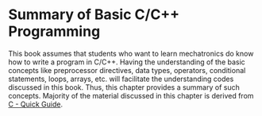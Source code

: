 # Summary of Basic C/C++ Programming
This book assumes that students who want to learn mechatronics do know how to write a program in C/C++. Having the understanding of the basic concepts like preprocessor directives, data types, operators, conditional statements, loops, arrays, etc. will facilitate the understanding codes discussed in this book. Thus, this chapter provides a summary of such concepts. Majority of the material discussed in this chapter is derived from [C - Quick Guide](https://www.tutorialspoint.com/cprogramming/c_quick_guide.htm).

```{tableofcontents}
```

<!-- ## Program Structure
Before we study the basic building blocks of the C programming language, let us look at a bare minimum C program structure so that we can take it as a reference in the upcoming chapters.

### Hello World Example
A C program basically consists of the following parts,
- Preprocessor Commands
- Functions
- Variables
- Statements & Expressions
- Comments

Let us look at a simple code that would print the words "Hello World",
```c++
#include <stdio.h>

int main()
{
   /* my first program in C */
   printf("Hello, World!\n");
   
   return 0;
}
```
Let us take a look at the various parts of the above program,
- The first line of the program `#include <stdio.h>` is a preprocessor command, which tells a C compiler to include stdio.h file before going to actual compilation.
- The next line `int main()` is the main function where the program execution begins.
- The next line `/*...*/` will be ignored by the compiler and it has been put to add additional comments in the program. So such lines are called comments in the program.
- The next line `printf(...)` is another function available in C which causes the message "Hello, World!" to be displayed on the screen.
- The next line `return 0;` terminates the main() function and returns the value 0.

## Basic Syntax
You have seen the basic structure of a C program, so it will be easy to understand other basic building blocks of the C programming language.

### Tokens in C
A C program consists of various tokens and a token is either a keyword, an identifier, a constant, a string literal, or a symbol. For example, the following C statement consists of five tokens
```c++
    printf("Hello, World!\n");
```
The individual tokens are
```c++
printf
(
"Hello, World! \n"
)
;
```
### Semicolons
In a C program, the semicolon is a statement terminator. That is, each individual statement must be ended with a semicolon. It indicates the end of one logical entity.

Given below are two different statements
```c++
    printf("Hello, World!\n");
```
```c++
    return 0;
```

### Comments
Comments are like helping text in your C program and they are ignored by the compiler. They start with `/*` and terminate with the characters `*/` as shown below
```c++
    /* my first program in C */
```
You cannot have comments within comments and they do not occur within a string or character literals.

### Identifiers
A C identifier is a name used to identify a variable, function, or any other user-defined item. An identifier starts with a letter `A` to `Z`, `a` to `z`, or an underscore `_` followed by zero or more letters, underscores, and digits (`0` to `9`).

C does not allow punctuation characters such as `@`, `$`, and `%` within identifiers. C is a case-sensitive programming language. Thus, `Manpower` and `manpower` are two different identifiers in C. Here are some examples of acceptable identifiers,
```
mohd       zara    abc   move_name  a_123
myname50   _temp   j     a23b9      retVal
```

### Keywords
The following list shows the reserved words in C. These reserved words may not be used as constants or variables or any other identifier names.
```c++
auto        else        long        switch
break       enum        register    typedef
case        extern      return      union
char        float       short       unsigned
const       for         signed      void
continue    goto        sizeof      volatile
default     if          static      while
do          int         struct      double
```

### Whitespace in C
A line containing only whitespace, possibly with a comment, is known as a blank line, and a C compiler totally ignores it.

Whitespace is the term used in C to describe blanks, tabs, newline characters and comments. Whitespace separates one part of a statement from another and enables the compiler to identify where one element in a statement, such as int, ends and the next element begins. Therefore, in the following statement,
```c++
int age;
```
there must be at least one whitespace character (usually a space) between int and age for the compiler to be able to distinguish them. On the other hand, in the following statement,
```c++
fruit = apples + oranges;   // get the total fruit
```
no whitespace characters are necessary between `fruit` and `=`, or between `=` and `apples`, although you are free to include some if you wish to increase readability.

## Data Types
Data types in c refer to an extensive system used for declaring variables or functions of different types. The type of a variable determines how much space it occupies in storage and how the bit pattern stored is interpreted.

The types in C can be classified as follows,
- **Basic Types** are arithmetic types and are further classified into: (a) integer types and (b) floating-point types.
- **Enumerated types** are again arithmetic types and they are used to define variables that can only assign certain discrete integer values throughout the program.
- **The type void** indicates that no value is available.
- **Derived types** include (a) Pointer types, (b) Array types, (c) Structure types, (d) Union types and (e) Function types.
The array types and structure types are referred collectively as the aggregate types. The type of a function specifies the type of the function's return value. We will see the basic types in the following subsections, where as some of the other types will be covered in the upcoming chapters.

### Integer Types
The following table provides the details of standard integer types with their storage sizes and value ranges

```{table} Integer Data Types in C Language
|    **Type**      | **Storage size** |                    **Value range**                   |
|:----------------:|:----------------:|:----------------------------------------------------:|
|      `char`      |      1 byte      |                -128 to 127 or 0 to 255               |
|  `unsigned char` |      1 byte      |                       0 to 255                       |
|   `signed char`  |      1 byte      |                      -128 to 127                     |
|       `int`      |   2 or 4 bytes   | -32,768 to 32,767 or -2,147,483,648 to 2,147,483,647 |
|  `unsigned int`  |   2 or 4 bytes   |           0 to 65,535 or 0 to 4,294,967,295          |
|      `short`     |      2 bytes     |                   -32,768 to 32,767                  |
| `unsigned short` |      2 bytes     |                      0 to 65,535                     |
|      `long`      |      8 bytes     |      -9223372036854775808 to 9223372036854775807     |
|  `unsigned long` |      8 bytes     |               0 to 18446744073709551615              |
```
```{warning}
The storage size of some of the basic types can be different based on the machine.
```

### Floating-Point Types
The following table provide the details of standard floating-point types with storage sizes and value ranges and their precision
```{table} Floating-Point Data Types in C Language
|   **Type**    | **Storage size** |     **Value range**    |   **Precision**   |
|:-------------:|:----------------:|:----------------------:|:-----------------:|
|    `float`    |      4 byte      |   1.2E-38 to 3.4E+38   |  6 decimal places |
|    `double`   |      8 byte      |  2.3E-308 to 1.7E+308  | 15 decimal places |
| `long double` |      10 byte     | 3.4E-4932 to 1.1E+4932 | 19 decimal places |
```

## Variables
A variable is nothing but a name given to a storage area that our programs can manipulate. Each variable in C has a specific type, which determines the size and layout of the variable's memory; the range of values that can be stored within that memory; and the set of operations that can be applied to the variable.

The name of a variable can be composed of letters, digits, and the underscore character. It must begin with either a letter or an underscore. Upper and lowercase letters are distinct because C is case-sensitive.

Apart from the basic types discussed in the previous section, C programming language also allows to define various other types of variables, which we will cover in subsequent chapters like Enumeration, Pointer, Array, etc. For this chapter, let us study only basic variable types.

### Variable Definition in C
A variable definition tells the compiler where and how much storage to create for the variable. A variable definition specifies a data type and contains a list of one or more variables of that type as follows
```c++
type variable_list;
```
Here, `type` must be a valid C data type including `char`, `w_char`, `int`, `float`, `double`, `bool`, or any user-defined object; and `variable_list` may consist of one or more identifier names separated by commas. Some valid declarations are shown here,
```c++
int    i, j, k;
char   c, ch;
float  f, salary;
double d;
```
The line `int i, j, k;` declares and defines the variables `i`, `j`, and `k`; which instruct the compiler to create variables named `i`, `j` and `k` of type `int`.

Variables can be initialized (assigned an initial value) in their declaration. The initializer consists of an equal sign followed by a constant expression as follows,
```c++
type variable_name = value;
```
Some examples are,
```c++
int d = 3, f = 5; // definition and initializing d and f.
char x = 'x';     // the variable x has the value 'x'.
```

## Constants and Literals
Constants refer to fixed values that the program may not alter during its execution. These fixed values are also called *literals*.

Constants can be of any of the basic data types like an integer constant, a floating constant, a character constant, or a string literal.

Constants are treated just like regular variables except that their values cannot be modified after their definition.

### Integer Literals
An integer literal can be a binary, octal, hexadecimal or decimal constant. A prefix specifies the base or radix: `0b` or `0B` for binary, `0` for octal, `0x` or `0X` for hexadecimal, and nothing for decimal.

An integer literal can also have a suffix that is a combination of `U` and `L`, for `unsigned` and `long`, respectively. The suffix can be uppercase or lowercase and can be in any order.

Here are examples of integer literals representing same decimal number, 85,
```c++
85         /* decimal */
0125       /* octal */
0x55       /* hexadecimal */
85         /* int */
85u        /* unsigned int */
85l        /* long */
85ul       /* unsigned long */
```

### Floating-point Literals
A floating-point literal has an integer part, a decimal point, a fractional part, and an exponent part. You can represent floating point literals either in decimal form or exponential form.

While representing decimal form, you must include the decimal point, the exponent, or both; and while representing exponential form, you must include the integer part, the fractional part, or both. The signed exponent is introduced by `e` or `E`.

Here are some examples of floating-point literals,
```c++
3.14159       /* Legal */
314159E-5L    /* Legal */
510E          /* Illegal: incomplete exponent */
210f          /* Illegal: no decimal or exponent */
.e55          /* Illegal: missing integer or fraction */
```

### Character Literals
Character literals are enclosed in single quotes, e.g., `'x'` can be stored in a simple variable of `char` type.

A character literal can be a plain character (e.g., `'x'`), an escape sequence (e.g., `'\t'`), or a universal character (e.g., `'\u02C0'`). A list of basic character literals and their corresponding decimal values are provided at [https://www.asciitable.com/](https://www.asciitable.com/).

### String Literals
String literals or constants are enclosed in double quotes `""`. A string contains characters that are similar to character literals: plain characters, escape sequences, and universal characters.

You can break a long line into multiple lines using string literals and separating them using white spaces.

Here are some examples of string literals. All the three forms are identical strings.
```c++
"hello, dear"

"hello, \
dear"

"hello, " "d" "ear"
```

### Defining Constants
There are two simple ways in C to define constants
- Using `#define` preprocessor directive
- Using `const` keyword

Data defined by the `#define` macro definition are preprocessed, so that your entire code can use it. This can free up space and increase compilation times. However, `const` variables are considered variables, and not macro definitions.

The big advantage of `const` over `#define` is type checking. `#defines` can't be type checked, so this can cause problems when trying to determine the data type. If the variable is, instead, a constant then we can grab the type of the data that is stored in that constant variable.

Following code show the usage of both `#define` and `const`,
```c++
#include <stdio.h>

// macro definition
#define X 30

// global integer constant
const int Y = 10;

int main()
{
    // local ineteger constant
    const  int Z = 30;
    
    printf("Value of X: %d\n",X);
    printf("Value of Y: %d\n",Y);
    printf("Value of Z: %d\n",Z);

    return 0;
}
```

## Operators
An operator is a symbol that tells the compiler to perform specific mathematical or logical functions. C language is rich in built-in operators and provides the following types of operators
- Arithmetic Operators
- Relational Operators
- Logical Operators
- Bitwise Operators
- Assignment Operators

### Arithmetic Operators
The following table shows all the arithmetic operators supported by the C language. Assume variable A holds 10 and variable B holds 20 then,
```{table} Arithmetic Operators
| **Operator**   |                        **Description**                       | **Expression**   | **Result** |
|:--------------:|:-------------------------------------------------------------|:----------------:|:----------:|
|       `+`      |                      Adds two operands.                      |      `A + B`     |     30     |
|       `-`      |           Subtracts second operand from the first.           |      `A - B`     |     -10    |
|       `*`      |                   Multiplies both operands.                  |      `A * B`     |     200    |
|       `/`      | Divides numerator by de-numerator.                           |      `B / A`     |      2     |
|       `%`      | Modulus Operator and remainder of after an integer division. |      `B % A`     |      0     |
|      `++`      | Increment operator increases the integer value by one.       |       `A++`      |     11     |
|      `--`      | Decrement operator decreases the integer value by one.       |       `A--`      |      9     |
```

Following code shows the usage of all the arithmetic operators,
```c++
#include <stdio.h>

int main() {

    int A = 10;
    int B = 20;

    printf("A + B = %d\n", A + B );
    printf("A - B = %d\n", A - B );
    printf("A * B = %d\n", A * B );
    printf("A / B = %d\n", A / B );
    printf("A % B = %d\n", A % B );
    printf("++A = %d\n", ++A );
    printf("--A = %d\n", --A );

    return 0;
}
```

### Relational Operators
The following table shows all the relational operators supported by C. Assume variable A holds 10 and variable B holds 20 then,
```{table} Relational Operators
| **Operator** |                             **Description**                            | **Example** | **Result** |
|:------------:|:-----------------------------------------------------------------------|:-----------:|:----------:|
|     `==`     |                    Checks if both operands are equal.                  |   `A == B`  |   `false`  |
|     `!=`     |                  Checks if both operands are not equal.                |   `A != B`  |   `true`   |
|      `>`     |       Checks if first operand is greater than the second operand.      |   `A > B`   |   `false`  |
|      `<`     | Checks if first operand is less than the second operand.               |   `A < B`   |   `true`   |
|     `>=`     | Checks if first operand is greater than or equal to the second operand.|   `A >= B`  |   `false`  |
|     `<=`     | Checks if first operand is less than or equal to the second operand.   |   `A <= B`  |   `true`   |
```

Following code shows the usage of all the relational operators,
```c++
#include <stdio.h>
  
int main()
{
    int A = 10, B = 20;
    
    printf("A == B is %d", A == B);
    printf("A > B is %d", A > B);
    printf("A >= B is %d", A >= B);
    printf("A < B is %d", A < B);
    printf("A <= B is %d", A <= B);
    printf("A != B is %d", A != B);
  
    return 0;
}
```

### Logical Operators
Following table shows all the logical operators supported by C language. Assume variable A holds 1 and variable B holds 0, then
```{table} Logical Operators
| **Operator (Name)** |                       **Description**                       | **Example** | **Result** |
|:-------------------:|:------------------------------------------------------------|:-----------:|:----------:|
|      `&&` (AND)     | Returns true only if all the operands are true or non-zero. |   `A && B`  |   `false`  |
|     `\|\|` (OR)     | Returns true if either of the operands is true or non-zero. |  `A \|\| B` |   `true`   |
|      `!` (NOT)      |        Returns true if the operand is false or zero.        | `!(A && B)` |   `false`  |
```

Following code shows the usage of the logical operators,
```c++
#include <stdio.h>
  
int main()
{
    bool A = true, B = false;
    
    printf("A && B is %d", A && B);
    printf("A || B is %d", A || B);
    printf("!(A && B) is %d", !(A && B));
  
    return 0;
}
```

### Bitwise Operators
Bitwise operator works on bits and perform bit-by-bit operation. Since all the information stored in a computer is in binary form, the variable A holding 60 and variable B holding 13 are stored in binary format in the computer's memory. The binary representation of these numbers is as follows,
```c++
    A = 60 = 0b00111100
    B = 13 = 0b00001101
```
The following table lists the bitwise operators supported by C. Assuming variable A and variable B hold values discussed above then
```{table} Bitwise Operators
| **Operator (Name)** |                                             **Description**                                           | **Example** |     **Result**     |
|:-------------------:|:------------------------------------------------------------------------------------------------------|:-----------:|:------------------:|
|      `&` (AND)      | Similar to logical AND on every bit of the two operands.                                              |   `A & B`   |  `12 = 0b00001100` |
|      `\|` (OR)      | Similar to logical OR on every bit of the two operands.                                               |   `A \| B`  |  `61 = 0b00111101` |
|      `^` (XOR)      | Operates on every bit of the two operands. The result of XOR is 1 if the two bits are different.      |   `A ^ B`   |   `49 = 00110001`  |
|      `~` (NOT)      | Inverts all bits of the operand.                                                                      |     `~A`    | `-61 = 0b11000011` |
|  `<<` (Left Shift)  | Left shifts the bits of the first operand, the second operand decides the number of places to shift.  |   `A << 2`  | `240 = 0b11110000` |
|  `>>` (Right Shift) | Right shifts the bits of the first operand, the second operand decides the number of places to shift. |   `A >> 2`  |  `15 = 0b00001111` |
```

Following code shows the usage of the bitwise operators,
```c++
#include <stdio.h>
  
int main()
{
    int A = 60; // 0b00111100
    int B = 13; // 0b00001101
    
    printf("A & B is %d", A & B);
    printf("A | B is %d", A | B);
    printf("A ^ B is %d", A ^ B);
    printf("~A is %d", ~A);
    printf("A << 2 is %d", A << 2);
    printf("A >> 2 is %d", A >> 2);
  
    return 0;
}
```

### Assignment Operators
There is one basic assignment operator which assigns the value of the expression on the right hand side to the variable on the left hand side. Rest of the assignment operators are similar to the operators discussed previously but are designed for a very specific case, operate on the operand on the left hand side and save the result in the same operand. Assume variable A holds 2, variable B holds 3 and variable C holds 6, then
```{table} Assignment Operators
| **Operator** |                                                     **Description**                                                     | **Example** |    **Result**   |
|:------------:|:-----------------------------------------------------------------------------------------------------------------------:|:-----------:|:---------------:|
|       `=`      | Assigns values from right side operands to left side operand.                                                           |  `C = A + B`  |  `C = 2 + 3 = 5`  |
|      `+=`      | Adds the right operand to the left operand and assign the result to the left operand.                                   |    `C += A`   |  `C = C + A = 8`  |
|      `-=`      | Subtracts the right operand from the left operand and assigns the result to the left operand.                           |    `C -= A`   |  `C = C - A = 4`  |
|      `*=`      | Multiplies the right operand with the left operand and assigns the result to the left operand.                          |    `C *= A`   |  `C = C * A = 12` |
|      `/=`      | Divides the left operand with the right operand and assigns the result to the left operand.                             |    `C /= A`   |  `C = C / A = 3`  |
|      `%=`      | Takes modulus using two operands and assigns the result to the left operand.                                            |    `C %= A`   |  `C = C % A = 0`  |
|      `<<=`     | Left shift the left operand by the number of bits defined by right operand and assigns the result to the left operand.  |   `C <<= A`   | `C = C << A = 24` |
|      `>>=`     | Right shift the left operand by the number of bits defined by right operand and assigns the result to the left operand. |   `C >>= A`   |  `C = C >> A = 1` |
|      `&=`      | Bitwise AND the two operands and assign the result to the left operand.                                                 |    `C &= B`   |  `C = C & B = 2`  |
|      `^=`      | Bitwise XOR the two operands and assign the result to the left operand.                                                 |    `C ^= B`   |  `C = C ^ B = 5`  |
|      `\|=`     | Bitwise OR the two operands and assign the result to the left operand.                                                  |   `C \|= B`   |  `C = C \| B = 7` |
```

Following code shows the usage of the assignment operators
```c++
#include <stdio.h>

int main()
{
    int a = 10;
    printf("Value of a is %d\n", a);
    a += 10;
    printf("Value of a is %d\n", a);
    a -= 10;
    printf("Value of a is %d\n", a);
    a *= 10;
    printf("Value of a is %d\n", a);
    a /= 10;
    printf("Value of a is %d\n", a);

    return 0;
}
```

### Operator Precedence
Operator precedence determines the grouping of terms in an expression and decides how an expression is evaluated. Certain operators have higher precedence than others; for example, the multiplication operator has a higher precedence than the addition operator.
For example, `x = 7 + 3 * 2;` here, `x` is assigned `13`, not `20` because operator `*` has a higher precedence than `+`, so the multiplication `3 * 2` happens first and then `7` is added into the result.
Following table shows the operator precedence order where, operators with the highest precedence appear at the top of the table, and those with the lowest appear at the bottom. Within an expression, higher precedence operators will be evaluated first.
```{table} Operator Precedence Order
|  **Category**  |            **Operator**           | **Associativity** |
|:--------------:|:---------------------------------:|:-----------------:|
|     Postfix    |         `()` `[]` `->` `.` `++` `--`         |   Left to right   |
|      Unary     |  `+` `-` `!` `~` `++` `--` `(type)` `*` `&` `sizeof`  |   Right to left   |
| Multiplicative |               `*` `/` `%`               |   Left to right   |
|    Additive    |                `+` `-`                |   Left to right   |
|      Shift     |               `<<` `>>`               |   Left to right   |
|   Relational   |             `<` `<=` `>` `>=`             |   Left to right   |
|    Equality    |               `==` `!=`               |   Left to right   |
|   Bitwise AND  |                 `&`                 |   Left to right   |
|   Bitwise XOR  |                 `^`                 |   Left to right   |
|   Bitwise OR   |                 `\|`                |   Left to right   |
|   Logical AND  |                 `&&`                |   Left to right   |
|   Logical OR   |                `\|\|`               |   Left to right   |
|   Conditional  |                 `?` `:`                |   Right to left   |
|   Assignment   | `=` `+=` `-=` `*=` `/=` `%=` `>>=` `<<=` `&=` `^=` `\|=` |   Right to left   |
|      Comma     |                 `,`                 |   Left to right   |
```

## Decision Making
Decision making structures require that the programmer specifies one or more conditions to be evaluated or tested by the program, along with a statement or statements to be executed if the condition is determined to be `true`, and optionally, other statements to be executed if the condition is determined to be `false`. Any non-zero and non-null values are assumed as `true`, and zero or `null` values are assumed as `false` values.
C programming language provides the following tow main types of decision making statements.
- `if`-`else` statement
- `switch` statement

### `if`-`else` statement
The `if`-`else` statement allows the code inside `if` block to be executed if the given condition is `true`, otherwise the code inside `else` block is executed.

Following is the syntax of an `if`-`else` statement,
```c++
if(condition)
{
    // execute statement of if block when
    // condition is true
}
else
{
    // execute statement of else block when
    // condition is false
}
```

Following is an example that uses `if`-`else` statement to decide if a variable holds value smaller than 20 or not.
```c++
#include <stdio.h>

int main()
{
    int a = 10;
    if (a < 20)
    {
        printf("Given value is less than 20.\n");
    }
    else
    {
        printf("Given value is greater than 20.\n");
    }
    return 0;
}
```

### The `?` `:` operators
Operators `?` and `:` are known as conditional operators which can be used to replace `if`-`else` statements. It has the following general form
```c++
Exp1 ? Exp2 : Exp3;
```
Where `Exp1`, `Exp2`, and `Exp3` are expressions. Notice the use and placement of the colon. The result of line above is computed by evaluating `Exp1`. If it is `true`, then `Exp2` is evaluated and its value becomes the result. However, if `Exp1` is `false`, then `Exp3` is evaluated and its value becomes the result.

Following is an example that uses `?` `:` operators to decide if a variable holds value smaller than 20 or not.
```c++
#include <stdio.h>

int main()
{
    int a = 10;
    printf("Given value is %s than 20.\n", a < 20 ? "less" : "greater");
    return 0;
}
```

### `switch` statement
A `switch` statement allows a variable to be tested for equality against a list of values. Each value is called a `case`, and the variable being switched on is checked for each switch case. Following is the syntax for a `switch` statement,
```c++
switch(variable or expression) {
   case value1 :
      statement(s);
      break; /* optional */
   case value2 :
      statement(s);
      break; /* optional */
   /* you can have any number of case statements */
   default : /* Optional */
   statement(s);
}
```
`break` in the syntax above is a keyword that is used to stop the execution inside a switch block. It helps to terminate the switch block and break out of it. And, the `default` keyword is used to specify the set of statements to execute if there is no case match. Following code shows the usage of `switch` statement.
```c++
#include <stdio.h>
 
int main () {

   char grade = 'B';
   switch(grade) {
        case 'A' :
            printf("Excellent!\n" );
            break;
        case 'B' :
            printf("Well done!\n" );
            break;
        case 'C' :
            printf("Good!\n" );
            break;
        case 'D' :
            printf("You passed!\n" );
            break;
        case 'F' :
            printf("Better try again!\n" );
            break;
        default :
            printf("Invalid grade.\n" );
   }
   printf("Your grade is  %c\n", grade );
 
   return 0;
}
```

## Loops
Loops in programming are used to repeat a block of code until the specified condition is met. A loop statement allows programmers to execute a statement or group of statements multiple times without repetition of code.
There are mainly two types of loops in C Programming:
1. **Entry Controlled loops** are ones where the test condition is checked before entering the main body of the loop. `for` loop and `while` loop are Entry Controlled loops.
2. **Exit Controlled loops** are ones where the test condition is evaluated at the end of the loop body. The loop body will execute at least once, irrespective of whether the condition is `true` or `false`. `do`-`while` loop is an Exit Controlled loop.

### `for` Loop
`for` loop in C programming is a repetition control structure that allows programmers to write a loop that will be executed a specific number of times. `for` loop enables programmers to perform n number of steps together in a single line. Following is the syntax of a `for` loop.
```c++
for (initialization expression; condition expression; update expression)
{
    //
    // body of for loop
    //
}
```
In `for` loop, a loop variable is used to control the loop. First, the loop variable is initialized with some value, then the condition is checked. If the statement is `true` then control will move to the body and the body of the `for` loop will be executed. The update expression is executed to update the value of the loop variable. Now the condition is checked again with the new value of the loop variable. These steps will be repeated till the condition expression results to `false`. Following code shows the usage of a `for` loop.
```c++
#include <stdio.h>

int main()
{
    int i = 0;
    for (i = 1; i <= 10; i++)
    {
        printf( "Hello World\n");  
    }
    return 0;
}
```

### `while` Loop
A `while` loop does not depend upon the number of iterations. In `for` loop, the number of iterations were known in advance but in the `while` loop, the execution is terminated on the basis of the condition expression. If the condition results in a `false` then the `while` loop will break, otherwise the `while` loop body is executed. Following is the syntax of a `while` loop.
```c++
while (condition expression)
{
    // body of the while loop
}
```
Following code shows the use of a `while` loop.
```c++
#include <stdio.h>

int main()
{
    int i = 2;
    while(i < 10)
    {
        printf( "Hello World\n");
        i++;
    }

    return 0;
}
```

### `do`-`while` Loop
The `do`-`while` loop is similar to a `while` loop but the only difference is that the `do`-`while` loop checks the condition at the end of the body. In `do`-`while` loop, the loop body will execute at least once irrespective of the condition result. Following is the syntax of a `do`-`while` loop.
```c++
do
{
    // body of do-while loop
} while (condition expression);
```
Following code shows the use of a `do`-`while` loop.
```c++
#include <stdio.h>

int main()
{
    int i = 2;
    do
    {
        printf( "Hello World\n");
        i++;
    } while (i < 1);

    return 0;
}
```

### Loop Control Statements
Loop control statements in C programming are used to change execution from its normal sequence. C language supports the following control statements,
- [`break;`](https://www.geeksforgeeks.org/cpp-break-statement/) terminates the loop or `switch` statement and transfers execution to the statement immediately following the loop or `switch`.
- [`continue;`](https://www.geeksforgeeks.org/continue-statement-cpp/) causes the loop to skip the remainder of its body and immediately retest its condition prior to reiterating.
- [`goto`](https://www.geeksforgeeks.org/goto-statement-in-c-cpp/) transfers control to the labeled statement.

### Infinite Loop
A loop becomes an infinite loop if a condition never becomes `false`. The `for` loop is traditionally used for this purpose. Since the three expressions that form the `for` loop are not required, you can make an endless loop by leaving the conditional expression empty.
```c++
#include <stdio.h>
 
int main () {

   for( ; ; )
   {
      printf("This loop will run forever.\n");
   }

   return 0;
}
```
When the conditional expression is absent, it is assumed to be `true`. You can achieve the same result with `while (true)`.

## Functions
A function is a group of statements that together perform a task. Every C program has at least one function, which is `main()`, and all the most trivial programs can define additional functions.
You can divide up your code into separate functions. How you divide up your code among different functions is up to you, but logically the division is such that each function performs a specific task.
A function declaration tells the compiler about a function's name, return type, and parameters. A function definition provides the actual body of the function.
The C standard library provides numerous built-in functions that your program can call. For example, strcat() to concatenate two strings, memcpy() to copy one memory location to another location, and many more functions.
A function can also be referred as a method or a sub-routine or a procedure, etc.

### Defining a Function
The general form of a function definition in C programming language is as follows,
```c++
return_type function_name( parameter_list )
{
   // body of the function
}
```
A function definition in C programming consists of a *function header* and a *function body*. Here are all the parts of a function,
- **Return Type:** A function may return a value. The `return_type` is the data type of the value the function returns. Some functions perform the desired operations without returning a value. In this case, the `return_type` is the keyword `void`.
- **Function Name:** This is the actual name of the function. The function name and the parameter list together constitute the function signature.
- **Parameters:** A parameter is like a placeholder. When a function is invoked, you pass a value to the parameter. The *parameter_list* refers to the type, order, and number of the parameters of a function. Parameters are optional, i.e. a function may contain no parameters.
- **Function Body:** The function body contains a collection of statements that define what the function does.
Given below is a function definition for a function called `max()`. This function takes two parameters `num1` and `num2` of `int` type and returns the maximum value between the two,
```c++
int max(int num1, int num2)
{
    return num1 > num2 ? num1 : num2;
}
```
Generally, a function definition must be provided before a function is called. However, this makes a code less readable. This problem can be resolved by using a function *declaration*. A function *declaration* tells the compiler about a function name and how to call the function. The actual body of the function can be defined separately.
A function declaration has the following parts,
```c++
return_type function_name( parameter_list );
```
For the above defined function max(), the function declaration is as follows,
```c++
int max(int num1, int num2);
```
Parameter names are not important in function declaration only their type is required, so the following is also a valid declaration,
```c++
int max(int, int);
```
Function declarations are also very helpful when you want to define a function in one source file and call that function in another file. In such case, you should declare the function at the top of the file calling the function.

### Calling a Function
While creating a C function, you give a definition of what the function has to do. To use a function, you will have to call that function to perform the defined task.
When a program calls a function, the program control is transferred to the called function. A called function performs a defined task and when its return statement is executed or when its function-ending closing brace is reached, it returns the program control back to the line from where the function was called.
To call a function, you simply need to pass the required parameters along with the function name, and if the function returns a value, then you can store the returned value. For example,
```c++
#include <stdio.h>
 
/* function declaration */
int max(int num1, int num2);
 
int main () {

    int a = 100;
    int b = 200;
    int ret;

    ret = max(a, b);

    printf( "Max value is : %d\n", ret );

    return 0;
}
 
/* function definition */
int max(int num1, int num2)
{
    return num1 > num2 ? num1 : num2;
}
```

## Scope Rules
Each identifier/variable that appears in a C program is visible (i.e. may be used) only in some portion of the source code called its *scope*. Following two types of C programming scopes will be useful in this book,
- Block scope
- File scope

### Block scope
The scope of any identifier declared between two consistent braces (`{}`) or as a function parameter, begins at the point of declaration and ends at the end of the block, i.e. at the closing brace `}`, or at the end of the function body.
```c++
#include <stdio.h>

void f(int n)                   // scope of the function parameter 'n' begins
{                               // the body of the function begins
    ++n;                        // 'n' is in scope and refers to the function parameter
    // int n = 2;               // error: cannot redeclare identifier in the same scope
    for(int n = 0; n<10; ++n)
    {                           // scope of loop-local 'n' begins
        printf("%d\n", n);      // prints 0 1 2 3 4 5 6 7 8 9
    }                           // scope of the loop-local 'n' ends
    // the function parameter 'n' is back in scope
    printf("%d\n", n);          // prints the value of the parameter
} // scope of function parameter 'n' ends

int main ()
{
  f(5);
  // int a = n; // Error: name 'n' is not in scope

  return 0;
}
```

### File scope
The scope of any identifier declared outside of any block or function parameter list begins at the point of declaration and ends at the end of the [translation unit](https://en.wikipedia.org/wiki/Translation_unit_(programming)). Such variables are also known as *global* variables.
```c++
#include <stdio.h>

int g;          // Global variable 'g' is declared
 
int main()
{
  int a = 10, b = 20;     // 'a' and 'b' has local scope
  g = a + b;
 
  printf ("value of a = %d, b = %d and g = %d\n", a, b, g); // 'g' is accessible since it has file scope.
 
  return 0;
}
```

### Nested scopes
If two different entities named by the same identifier are in scope at the same time, the scopes are nested (no other form of scope overlap is allowed), and the value that appears in the inner scope hides the value that appears in the outer scope,
```c++
#include <stdio.h>

int main()
{
    int a = 1; // the block scope of the name a begins here; hides file-scope a
    {
        int a = 2;          // the scope of the inner a begins here, outer a is hidden
        printf("%d\n", a);  // inner a is in scope, prints 2
    }                       // the block scope of the inner a ends here
    printf("%d\n", a);

    return 0;
}
```

### Initializing Local and Global Variables
When a local variable is defined, it is not initialized by the system, you must initialize it yourself. Global variables are initialized automatically to zero or `null` by the system. It is a good programming practice to initialize variables properly, otherwise your program may produce unexpected results, because uninitialized variables will take some garbage value already available at their memory location.

## Arrays

## Pointers
<!- - Discuss passing pointers to a function - ->

## Strings

## Preprocessors

## Header Files

## Type Casting -->